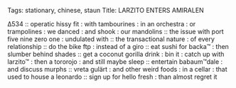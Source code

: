 Tags:  stationary, chinese, staun
Title: LARZITO ENTERS AMIRALEN
  
∆534 :: operatic hissy fit : with tambourines : in an orchestra : or trampolines : we danced : and shook : our mandolins :: the issue with port five nine zero one : undulated with :: the transactional nature : of every relationship :: do the bike ftp : instead of a giro :: eat sushi for backa™ : then slumber behind shades :: get a coconut  gorilla drink : bin it : catch up with larzito™ : then a tororojo : and still maybe sleep :: entertain babaum™dale : and discuss murphs :: vreta gulärt : and other weird foods : in a cellar : that used to house a leonardo :: sign up for hello fresh : than almost regret it